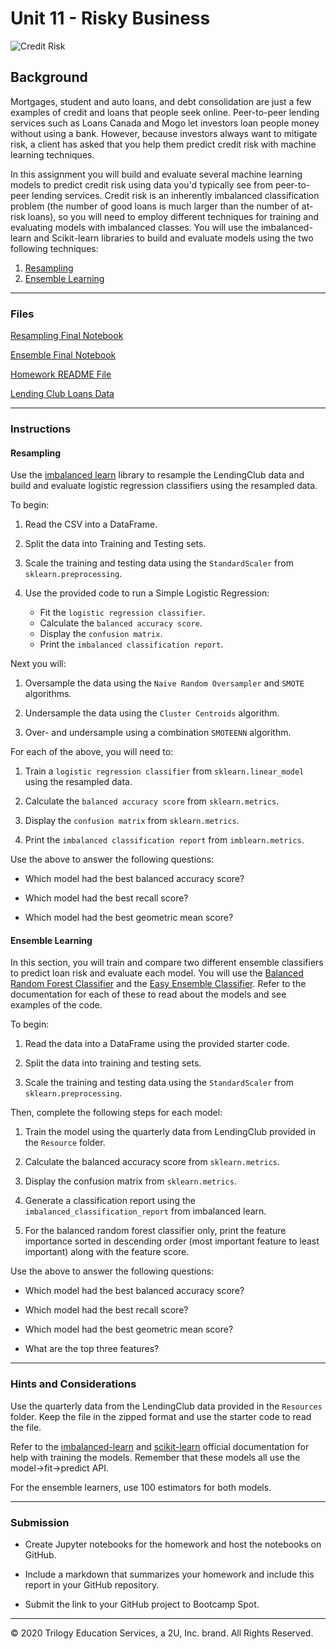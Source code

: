 # Unit 11 - Risky Business
 
![Credit Risk](Images/credit-risk.jpg)

## Background

Mortgages, student and auto loans, and debt consolidation are just a few examples of credit and loans that people seek online. Peer-to-peer lending services such as Loans Canada and Mogo let investors loan people money without using a bank. However, because investors always want to mitigate risk, a client has asked that you help them predict credit risk with machine learning techniques.

In this assignment you will build and evaluate several machine learning models to predict credit risk using data you'd typically see from peer-to-peer lending services. Credit risk is an inherently imbalanced classification problem (the number of good loans is much larger than the number of at-risk loans), so you will need to employ different techniques for training and evaluating models with imbalanced classes. You will use the imbalanced-learn and Scikit-learn libraries to build and evaluate models using the two following techniques:

1. [Resampling](#Resampling)
2. [Ensemble Learning](#Ensemble-Learning)

- - -

### Files

[Resampling Final Notebook](Final/credit_risk_resampling.ipynb)

[Ensemble Final Notebook](Final/credit_risk_ensemble.ipynb)

[Homework README File](Final/README.md)

[Lending Club Loans Data](Resources/LoanStats_2019Q1.csv.zip)

- - -

### Instructions

#### Resampling

Use the [imbalanced learn](https://imbalanced-learn.readthedocs.io) library to resample the LendingClub data and build and evaluate logistic regression classifiers using the resampled data.

To begin:

1. Read the CSV into a DataFrame.

2. Split the data into Training and Testing sets.

3. Scale the training and testing data using the `StandardScaler` from `sklearn.preprocessing`.

4. Use the provided code to run a Simple Logistic Regression:
    * Fit the `logistic regression classifier`.
    * Calculate the `balanced accuracy score`.
    * Display the `confusion matrix`.
    * Print the `imbalanced classification report`.

Next you will:

1. Oversample the data using the `Naive Random Oversampler` and `SMOTE` algorithms.

2. Undersample the data using the `Cluster Centroids` algorithm.

3. Over- and undersample using a combination `SMOTEENN` algorithm.


For each of the above, you will need to:

1. Train a `logistic regression classifier` from `sklearn.linear_model` using the resampled data.

2. Calculate the `balanced accuracy score` from `sklearn.metrics`.

3. Display the `confusion matrix` from `sklearn.metrics`.

4. Print the `imbalanced classification report` from `imblearn.metrics`.


Use the above to answer the following questions:

* Which model had the best balanced accuracy score?
>
* Which model had the best recall score?
>
* Which model had the best geometric mean score?

#### Ensemble Learning

In this section, you will train and compare two different ensemble classifiers to predict loan risk and evaluate each model. You will use the [Balanced Random Forest Classifier](https://imbalanced-learn.readthedocs.io/en/stable/generated/imblearn.ensemble.BalancedRandomForestClassifier.html#imblearn-ensemble-balancedrandomforestclassifier) and the [Easy Ensemble Classifier](https://imbalanced-learn.readthedocs.io/en/stable/generated/imblearn.ensemble.EasyEnsembleClassifier.html#imblearn-ensemble-easyensembleclassifier). Refer to the documentation for each of these to read about the models and see examples of the code.

To begin:

1. Read the data into a DataFrame using the provided starter code.

2. Split the data into training and testing sets.

3. Scale the training and testing data using the `StandardScaler` from `sklearn.preprocessing`.


Then, complete the following steps for each model:

1. Train the model using the quarterly data from LendingClub provided in the `Resource` folder.

2. Calculate the balanced accuracy score from `sklearn.metrics`.

3. Display the confusion matrix from `sklearn.metrics`.

4. Generate a classification report using the `imbalanced_classification_report` from imbalanced learn.

5. For the balanced random forest classifier only, print the feature importance sorted in descending order (most important feature to least important) along with the feature score.


Use the above to answer the following questions:

* Which model had the best balanced accuracy score?

* Which model had the best recall score?

* Which model had the best geometric mean score?

* What are the top three features?

- - -

### Hints and Considerations

Use the quarterly data from the LendingClub data provided in the `Resources` folder. Keep the file in the zipped format and use the starter code to read the file.

Refer to the [imbalanced-learn](https://imbalanced-learn.readthedocs.io/en/stable/) and [scikit-learn](https://scikit-learn.org/stable/) official documentation for help with training the models. Remember that these models all use the model->fit->predict API.

For the ensemble learners, use 100 estimators for both models.

- - -

### Submission

* Create Jupyter notebooks for the homework and host the notebooks on GitHub.

* Include a markdown that summarizes your homework and include this report in your GitHub repository.

* Submit the link to your GitHub project to Bootcamp Spot.

- - -

© 2020 Trilogy Education Services, a 2U, Inc. brand. All Rights Reserved.
